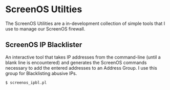 ScreenOS Utilties
=================

The ScreenOS Utilities are a in-development collection of simple tools that I use to manage our ScreenOS firewall.

ScreenOS IP Blacklister
-----------------------

An interactive tool that takes IP addresses from the command-line (until a blank line is encountered) and generates the ScreenOS commands necessary to add the entered addresses to an Address Group. I use this group for Blacklisting abusive IPs.

`$ screenos_ipbl.pl`

